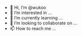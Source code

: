 - 👋 Hi, I’m @wukoo
- 👀 I’m interested in ...
- 🌱 I’m currently learning ...
- 💞️ I’m looking to collaborate on ...
- 📫 How to reach me ...

<!---
wukoo/wukoo is a ✨ special ✨ repository because its `README.md` (this file) appears on your GitHub profile.
You can click the Preview link to take a look at your changes.
--->
